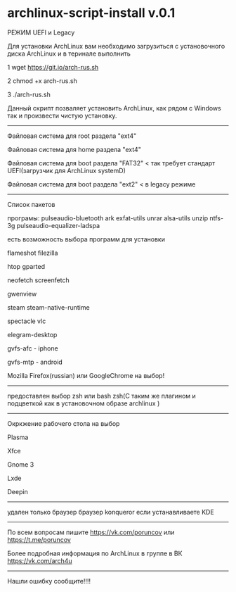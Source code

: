 # archlinux-script-install v.0.1
РЕЖИМ UEFI и Legacy

Для установки  ArchLinux вам необходимо загрузиться с установочного диска ArchLinux и в теринале выполнить   

1 wget  https://git.io/arch-rus.sh

2 chmod +x arch-rus.sh

3 ./arch-rus.sh

Данный скрипт позваляет установить ArchLinux, как рядом с Windows так и произвести чистую установку.
___________________________________________________________________________________________________________
Файловая система для root раздела "ext4"

Файловая система для home раздела "ext4"

Файловая система для boot раздела "FAT32" < так требует стандарт UEFI(загрузчик для ArchLinux systemD)

Файловая система для boot раздела "ext2" < в legacy режиме
__________________________________________________________________________________________________________
Список пакетов

програмы: pulseaudio-bluetooth ark exfat-utils unrar alsa-utils  unzip ntfs-3g pulseaudio-equalizer-ladspa  

есть возможность выбора  программ для установки

flameshot filezilla

htop gparted

neofetch screenfetch

gwenview

steam steam-native-runtime 

spectacle vlc 

elegram-desktop

gvfs-afc - iphone

gvfs-mtp - android

Mozilla Firefox(russian) или GoogleChrome на выбор!

__________________________________________________________________________________________________________

предоставлен выбор zsh или bash
zsh(С таким же плагином и подцветкой как в установочном образе archlinux ) 
__________________________________________________________________________________________________________
Окркжение рабочего стола на выбор

Plasma

Xfce

Gnome 3

Lxde

Deepin
__________________________________________________________________________________________________________

удален только браузер  браузер konqueror если устанавливаете KDE

__________________________________________________________________________________________________________

По всем вопросам пишите https://vk.com/poruncov или https://t.me/poruncov

Более подробная информация по ArchLinux в группе в ВК https://vk.com/arch4u
__________________________________________________________________________________________________________

Нашли ошибку сообщите!!!!
